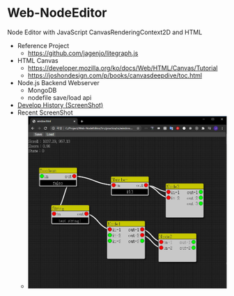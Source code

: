 # Web-NodeEditor
Node Editor with JavaScript CanvasRenderingContext2D and HTML

- Reference Project
  - https://github.com/jagenjo/litegraph.js
- HTML Canvas
  - https://developer.mozilla.org/ko/docs/Web/HTML/Canvas/Tutorial
  - https://joshondesign.com/p/books/canvasdeepdive/toc.html
- Node.js Backend Webserver
  - MongoDB
  - nodefile save/load api  
- [Develop History (ScreenShot)](https://github.com/jjuiddong/Web-NodeEditor/wiki)
- Recent ScreenShot
  - <img src="https://github.com/jjuiddong/Web-NodeEditor/blob/master/Doc/node%20save-load.jpg?raw=true" width="500px"/>
  
